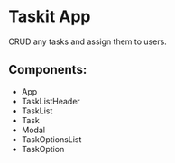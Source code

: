 # Taskit App

CRUD any tasks and assign them to users.

## Components:

- App
- TaskListHeader
- TaskList
- Task
- Modal
- TaskOptionsList
- TaskOption
